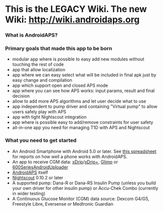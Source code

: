 # This is the LEGACY Wiki. The new Wiki: http://wiki.androidaps.org

###  What is AndroidAPS?

###  Primary goals that made this app to be born

* modular app where is possible to easy add new modules without touching the rest of code
* app that allow localization
* app where we can easy select what will be included in final apk just by easy change and compilation
* app which support open and closed APS mode
* app where you can see how APS works: input params, result and final decision
* allow to add more APS algorithms and let user decide what to use
* app independent to pump driver and containing "Virtual pump" to allow users safely play with APS
* app with tight Nightscout integration
* app where is possible easy to add/remove constraints for user safety
* all-in-one app you need for managing T1D with APS and Nightscout

###  What you need to get started

* An Android Smartphone with Android 5.0 or later. See [this spreadsheet](https://docs.google.com/spreadsheets/d/1gZAsN6f0gv6tkgy9EBsYl0BQNhna0RDqA9QGycAqCQc/edit?usp=sharing) for reports on how well a phone works with AndroidAPS.
* An app to receive CGM data: [xDrip](http://stephenblackwasalreadytaken.github.io/xDrip/)/[xDrip+](https://github.com/jamorham/xDrip-plus), [Glimp](http://www.nightscout.info/wiki/welcome/nightscout-for-libre) or [600SeriesAndroidUploader](https://github.com/pazaan/600SeriesAndroidUploader)
* [AndroidAPS](https://github.com/MilosKozak/AndroidAPS) itself
* [Nightscout](https://github.com/nightscout/cgm-remote-monitor) 0.10.2 or later
* A supported pump: Dana-R or Dana-RS Insulin Pump (unless you build your own driver for other insulin pump) or Accu-Chek Combo (currently in wider testing)
* A Continuous Glucose Monitor (CGM) data source: Dexcom G4/G5, Freestyle Libre, Eversense or Medtronic Guardian